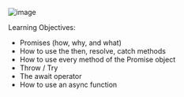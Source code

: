 ![image](https://github.com/user-attachments/assets/95f007b5-f278-439b-948d-e21301234e4a)


Learning Objectives:

- Promises (how, why, and what)
- How to use the then, resolve, catch methods
- How to use every method of the Promise object
- Throw / Try
- The await operator
- How to use an async function

